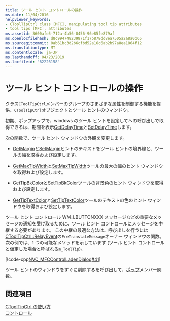 ```yaml
---
title: ツール ヒント コントロールの操作
ms.date: 11/04/2016
helpviewer_keywords:
- CToolTipCtrl class [MFC], manipulating tool tip attributes
- tool tips [MFC], attributes
ms.assetid: 3600afe5-712a-4b56-8456-96e85fe879af
ms.openlocfilehash: d8c994748239871f17b878dd8ea7505a2a8a0b65
ms.sourcegitcommit: 0ab61bc3d2b6cfbd52a16c6ab2b97a8ea1864f12
ms.translationtype: MT
ms.contentlocale: ja-JP
ms.lasthandoff: 04/23/2019
ms.locfileid: "62226158"
---
```

# <a name="manipulating-the-tool-tip-control"></a>ツール ヒント コントロールの操作

クラス`CToolTipCtrl`メンバーのグループのさまざまな属性を制御する機能を提供、`CToolTipCtrl`オブジェクトとツール ヒントのウィンドウ。

初期、ポップアップで、windows のツール ヒントを設定してへの呼び出しで取得できるは、期間を表示[GetDelayTime](../mfc/reference/ctooltipctrl-class.md#getdelaytime)と[SetDelayTime](../mfc/reference/ctooltipctrl-class.md#setdelaytime)します。

次の関数で、ツール ヒント ウィンドウの外観を変更します。

- [GetMargin](../mfc/reference/ctooltipctrl-class.md#getmargin)と[SetMargin](../mfc/reference/ctooltipctrl-class.md#setmargin)ヒントのテキストをツール ヒントの境界線と、ツールの幅を取得および設定します。

- [GetMaxTipWidth](../mfc/reference/ctooltipctrl-class.md#getmaxtipwidth)と[SetMaxTipWidth](../mfc/reference/ctooltipctrl-class.md#setmaxtipwidth)ツールの最大の幅のヒント ウィンドウを取得および設定します。

- [GetTipBkColor](../mfc/reference/ctooltipctrl-class.md#gettipbkcolor)と[SetTipBkColor](../mfc/reference/ctooltipctrl-class.md#settipbkcolor)ツールの背景色のヒント ウィンドウを取得および設定します。

- [GetTipTextColor](../mfc/reference/ctooltipctrl-class.md#gettiptextcolor)と[SetTipTextColor](../mfc/reference/ctooltipctrl-class.md#settiptextcolor)ツールのテキストの色のヒント ウィンドウを取得および設定します。

ツール ヒント コントロール WM_LBUTTONXXX メッセージなどの重要なメッセージの通知を受け取るために、ツール ヒント コントロールにメッセージを中継する必要があります。 この中継の最適な方法は、呼び出しを行うには[CToolTipCtrl::RelayEvent](../mfc/reference/ctooltipctrl-class.md#relayevent)の`PreTranslateMessage`オーナー ウィンドウの関数。 次の例では、1 つの可能なメソッドを示しています (ツール ヒント コントロールと仮定した場合と呼ばれる`m_ToolTip`)。

[!code-cpp[NVC_MFCControlLadenDialog#41](../mfc/codesnippet/cpp/manipulating-the-tool-tip-control_1.cpp)]

ツール ヒントのウィンドウをすぐに削除するを呼び出して、[ポップ](../mfc/reference/ctooltipctrl-class.md#pop)メンバー関数。

## <a name="see-also"></a>関連項目

[CToolTipCtrl の使い方](../mfc/using-ctooltipctrl.md)<br/>
[コントロール](../mfc/controls-mfc.md)
